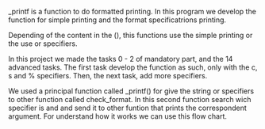 \_printf is a function to do formatted printing. In this program we develop the function for simple printing and the format specificatrions printing.

Depending of the content in the (), this functions use the simple printing or the use or specifiers.

In this project we made the tasks 0 - 2 of mandatory part, and the 14 advanced tasks. The first task develop the function as such, only with the c, s and % specifiers. Then, the next task, add more specifiers.

We used a principal function called \_printf() for give the string or specifiers to other function called check_format. In this second function search wich specifier is and and send it to other funtion that prints the correspondent argument. For understand how it works we can use this flow chart.
